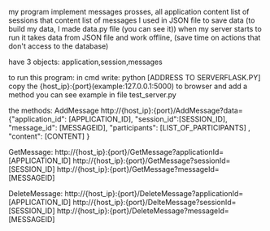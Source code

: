 my program implement messages prosses,
all application content list of sessions that  content list of messages
I used in JSON file to save data
(to build my data, I made data.py file (you can see it))
when my server starts to run it takes data from JSON file and work offline, (save time on actions that don't access to the database)

have 3 objects: application,session,messages

to run this program:
in cmd write: python [ADDRESS TO SERVERFLASK.PY]
copy the {host_ip}:{port}(example:127.0.0.1:5000) to browser
and add a method
you can see example in file test_server.py

the methods:
AddMessage
http://{host_ip}:{port}/AddMessage?data={"application_id": [APPLICATION_ID], "session_id":[SESSION_ID], "message_id": [MESSAGEID], "participants": [LIST_OF_PARTICIPANTS] , "content": [CONTENT] }

GetMessage:
http://{host_ip}:{port}/GetMessage?applicationId=[APPLICATION_ID]
http://{host_ip}:{port}/GetMessage?sessionId=[SESSION_ID]
http://{host_ip}:{port}/GetMessage?messageId=[MESSAGEID]

DeleteMessage:
http://{host_ip}:{port}/DeleteMessage?applicationId= [APPLICATION_ID]
http://{host_ip}:{port}/DelteMessage?sessionId=[SESSION_ID]
http://{host_ip}:{port}/DeleteMessage?messageId=[MESSAGEID]